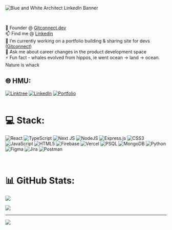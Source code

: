 <!---
- 👋 Hi, I’m @Dannydoesdev (Daniel McGee)
- 👀 I’m interested in full-stack development
- 🌱 I’m currently learning Next.JS + Firebase
- 💞️ I’m looking to collaborate on unique projects I can improve my skills with
- 📫 Find me @ www.danieltmcgee.com

![github-header-image](https://user-images.githubusercontent.com/50442868/197509118-5c55c4ce-0284-4d15-8174-882c9ac73966.png)
--->

![Blue and White Architect LinkedIn Banner](https://user-images.githubusercontent.com/50442868/232973392-168f7656-ba80-4195-bc24-b40e8b87413d.png)

<!---
![Blue and White Architect LinkedIn Banner (1)](https://user-images.githubusercontent.com/50442868/232973300-e7a8e9d5-5969-421c-aac2-40dc2033b809.png)



![github-header-image (1)](https://user-images.githubusercontent.com/50442868/197510055-046f470d-1456-4171-92b2-d2d7ce4d2ed4.png)


<picture>
 <source media="(prefers-color-scheme: dark)" srcset="https://user-images.githubusercontent.com/50442868/197483135-674e54ee-222d-4772-be52-868a1b04d1a2.png">
 <source media="(prefers-color-scheme: light)" srcset="https://user-images.githubusercontent.com/50442868/197484660-139de9f1-a571-4f89-9283-d686439f99f4.png">
 <img width="200" alt="My logo" src="https://user-images.githubusercontent.com/50442868/197483135-674e54ee-222d-4772-be52-868a1b04d1a2.png">
</picture>
--->

<!---
<img width="375" alt="My logo" src="https://user-images.githubusercontent.com/50442868/197483135-674e54ee-222d-4772-be52-868a1b04d1a2.png">
--->

<!---
# 👋 Hi, I’m Danny
--->
<br>

💪  Founder @ [Gitconnect.dev](https://www.gitconnect.dev/landing) <br>
📫  Find me @ [Linkedin](https://www.linkedin.com/in/danieltmcgee/) <br>
🔭  I’m currently working on a portfolio building & sharing site for devs ([Gitconnect](https://www.gitconnect.dev/landing))<br>
💬  Ask me about career changes in the product development space<br>
⚡  Fun fact - whales evolved from hippos, ie went ocean -> land -> ocean. Nature is whack


## 🌐 HMU:
[![Linktree](https://img.shields.io/badge/Linktree-%23d2e823.svg?style=for-the-badge&logo=linktree&logoColor=blueviolet)](https://linktr.ee/danieltmcgee) 
[![LinkedIn](https://img.shields.io/badge/LinkedIn-%230077B5.svg?style=for-the-badge&logo=linkedin&logoColor=white)](https://linkedin.com/in/danieltmcgee) 
[![Portfolio](https://img.shields.io/badge/Portfolio-blueviolet?style=for-the-badge&logo=gofundme&logoColor=white)](https://www.danieltmcgee.com) 
<br>
<br>
# 💻 Stack:
![React](https://img.shields.io/badge/react-%2320232a.svg?style=for-the-badge&logo=react&logoColor=%2361DAFB) ![TypeScript](https://img.shields.io/badge/typescript-%23007ACC.svg?style=for-the-badge&logo=typescript&logoColor=white)  ![Next JS](https://img.shields.io/badge/Next-black?style=for-the-badge&logo=next.js&logoColor=white) ![NodeJS](https://img.shields.io/badge/node.js-6DA55F?style=for-the-badge&logo=node.js&logoColor=white) ![Express.js](https://img.shields.io/badge/express.js-%23404d59.svg?style=for-the-badge&logo=express&logoColor=%2361DAFB) ![CSS3](https://img.shields.io/badge/css3-%231572B6.svg?style=for-the-badge&logo=css3&logoColor=white) ![JavaScript](https://img.shields.io/badge/javascript-%23323330.svg?style=for-the-badge&logo=javascript&logoColor=%23F7DF1E) ![HTML5](https://img.shields.io/badge/html5-%23E34F26.svg?style=for-the-badge&logo=html5&logoColor=white) ![Firebase](https://img.shields.io/badge/firebase-%23039BE5.svg?style=for-the-badge&logo=firebase) ![Vercel](https://img.shields.io/badge/vercel-%23000000.svg?style=for-the-badge&logo=vercel&logoColor=white) ![PSQL](https://img.shields.io/badge/psql-%234169E1.svg?style=for-the-badge&logo=postgresql&logoColor=white) ![MongoDB](https://img.shields.io/badge/MongoDB-%234ea94b.svg?style=for-the-badge&logo=mongodb&logoColor=white) ![Python](https://img.shields.io/badge/python-3670A0?style=for-the-badge&logo=python&logoColor=ffdd54)	![Figma](https://img.shields.io/badge/figma-%23F24E1E.svg?style=for-the-badge&logo=figma&logoColor=white) ![Jira](https://img.shields.io/badge/jira-%230A0FFF.svg?style=for-the-badge&logo=jira&logoColor=white) ![Postman](https://img.shields.io/badge/Postman-FF6C37?style=for-the-badge&logo=postman&logoColor=white)

<br>

# 📊 GitHub Stats:
![](https://github-readme-stats.vercel.app/api/top-langs/?username=dannydoesdev&theme=dark&hide_border=false&include_all_commits=true&count_private=false&layout=compact)

![](https://github-readme-stats.vercel.app/api?username=dannydoesdev&theme=dark&hide_border=false&include_all_commits=true&count_private=true)<br/>

<!-- ![](https://github-readme-streak-stats.herokuapp.com/?user=dannydoesdev&theme=dark&hide_border=false)<br/> -->

<!---
## 🏆 GitHub Trophies
![](https://github-profile-trophy.vercel.app/?username=dannydoesdev&theme=gruvbox&no-frame=false&no-bg=true&margin-w=4)

### ✍️ Random Dev Quote
![](https://quotes-github-readme.vercel.app/api?type=horizontal&theme=dark)

--->

---
![](https://visitcount.itsvg.in/api?id=dannydoesdev&icon=0&color=12)


<!---
Dannydoesdev/Dannydoesdev is a ✨ special ✨ repository because its `README.md` (this file) appears on your GitHub profile.
You can click the Preview link to take a look at your changes.
--->

